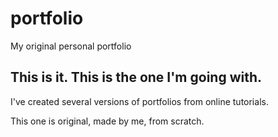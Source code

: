 # portfolio
My original personal portfolio

## This is it. This is the one I'm going with.
I've created several versions of portfolios from online tutorials.

This one is original, made by me, from scratch.

